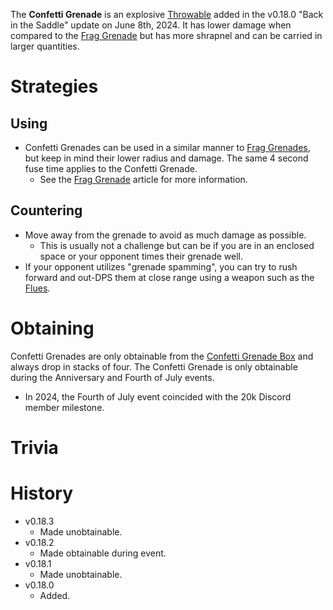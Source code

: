 <Stub/>
<Event/>

The **Confetti Grenade** is an explosive [Throwable](/throwables) added in the v0.18.0 "Back in the Saddle" update on June 8th, 2024. It has lower damage when compared to the [Frag Grenade](/throwables/frag_grenade) but has more shrapnel and can be carried in larger quantities.

# Strategies
## Using
- Confetti Grenades can be used in a similar manner to [Frag Grenades](/throwables/frag_grenade), but keep in mind their lower radius and damage. The same 4 second fuse time applies to the Confetti Grenade.
  - See the [Frag Grenade](/throwables/frag_grenade) article for more information.

## Countering
- Move away from the grenade to avoid as much damage as possible.
  - This is usually not a challenge but can be if you are in an enclosed space or your opponent times their grenade well.
- If your opponent utilizes "grenade spamming", you can try to rush forward and out-DPS them at close range using a weapon such as the [Flues](/weapons/guns/flues).

# Obtaining
Confetti Grenades are only obtainable from the [Confetti Grenade Box](/obstacles/confetti_grenade_box) and always drop in stacks of four. The Confetti Grenade is only obtainable during the Anniversary and Fourth of July events.
  - In 2024, the Fourth of July event coincided with the 20k Discord member milestone.

# Trivia

# History

- v0.18.3
  - Made unobtainable.
- v0.18.2
  - Made obtainable during event.
- v0.18.1
  - Made unobtainable.
- v0.18.0
  - Added.
